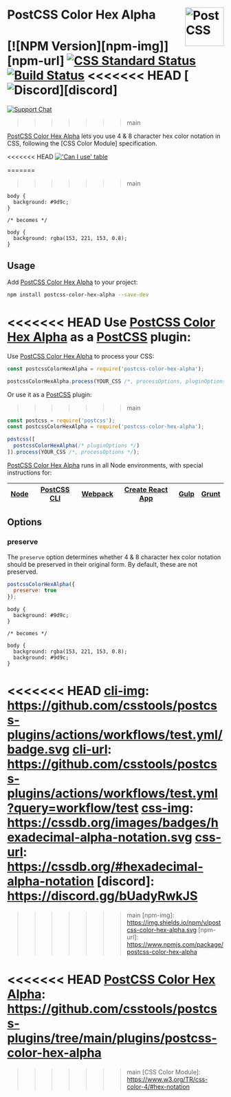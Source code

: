 # PostCSS Color Hex Alpha [<img src="https://postcss.github.io/postcss/logo.svg" alt="PostCSS" width="90" height="90" align="right">][postcss]

[![NPM Version][npm-img]][npm-url]
[![CSS Standard Status][css-img]][css-url]
[![Build Status][cli-img]][cli-url]
<<<<<<< HEAD
[<img alt="Discord" src="https://shields.io/badge/Discord-5865F2?logo=discord&logoColor=white">][discord]
=======
[![Support Chat][git-img]][git-url]
>>>>>>> main

[PostCSS Color Hex Alpha] lets you use 4 & 8 character hex color notation in
CSS, following the [CSS Color Module] specification.

<<<<<<< HEAD
[!['Can I use' table](https://caniuse.bitsofco.de/image/css-rrggbbaa.png)](https://caniuse.com/#feat=css-rrggbbaa)

=======
>>>>>>> main
```pcss
body {
  background: #9d9c;
}

/* becomes */

body {
  background: rgba(153, 221, 153, 0.8);
}
```

## Usage

Add [PostCSS Color Hex Alpha] to your project:

```bash
npm install postcss-color-hex-alpha --save-dev
```

<<<<<<< HEAD
Use [PostCSS Color Hex Alpha] as a [PostCSS] plugin:
=======
Use [PostCSS Color Hex Alpha] to process your CSS:

```js
const postcssColorHexAlpha = require('postcss-color-hex-alpha');

postcssColorHexAlpha.process(YOUR_CSS /*, processOptions, pluginOptions */);
```

Or use it as a [PostCSS] plugin:
>>>>>>> main

```js
const postcss = require('postcss');
const postcssColorHexAlpha = require('postcss-color-hex-alpha');

postcss([
  postcssColorHexAlpha(/* pluginOptions */)
]).process(YOUR_CSS /*, processOptions */);
```

[PostCSS Color Hex Alpha] runs in all Node environments, with special instructions for:

| [Node](INSTALL.md#node) | [PostCSS CLI](INSTALL.md#postcss-cli) | [Webpack](INSTALL.md#webpack) | [Create React App](INSTALL.md#create-react-app) | [Gulp](INSTALL.md#gulp) | [Grunt](INSTALL.md#grunt) |
| --- | --- | --- | --- | --- | --- |

## Options

### preserve

The `preserve` option determines whether 4 & 8 character hex color notation
should be preserved in their original form. By default, these are not preserved.

```js
postcssColorHexAlpha({
  preserve: true
});
```

```pcss
body {
  background: #9d9c;
}

/* becomes */

body {
  background: rgba(153, 221, 153, 0.8);
  background: #9d9c;
}
```

<<<<<<< HEAD
[cli-img]: https://github.com/csstools/postcss-plugins/actions/workflows/test.yml/badge.svg
[cli-url]: https://github.com/csstools/postcss-plugins/actions/workflows/test.yml?query=workflow/test
[css-img]: https://cssdb.org/images/badges/hexadecimal-alpha-notation.svg
[css-url]: https://cssdb.org/#hexadecimal-alpha-notation
[discord]: https://discord.gg/bUadyRwkJS
=======
[cli-img]: https://img.shields.io/travis/postcss/postcss-color-hex-alpha.svg
[cli-url]: https://travis-ci.org/postcss/postcss-color-hex-alpha
[css-img]: https://cssdb.org/badge/hexadecimal-alpha-notation.svg
[css-url]: https://cssdb.org/#hexadecimal-alpha-notation
[git-img]: https://img.shields.io/badge/support-chat-blue.svg
[git-url]: https://gitter.im/postcss/postcss
>>>>>>> main
[npm-img]: https://img.shields.io/npm/v/postcss-color-hex-alpha.svg
[npm-url]: https://www.npmjs.com/package/postcss-color-hex-alpha

[PostCSS]: https://github.com/postcss/postcss
<<<<<<< HEAD
[PostCSS Color Hex Alpha]: https://github.com/csstools/postcss-plugins/tree/main/plugins/postcss-color-hex-alpha
=======
[PostCSS Color Hex Alpha]: https://github.com/postcss/postcss-color-hex-alpha
>>>>>>> main
[CSS Color Module]: https://www.w3.org/TR/css-color-4/#hex-notation
